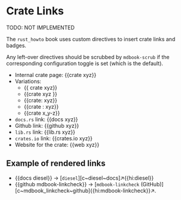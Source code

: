 # Crate Links

TODO: NOT IMPLEMENTED

The `rust_howto` book uses custom directives to insert crate links and badges.

Any left-over directives should be scrubbed by `mdbook-scrub` if the corresponding
configuration toggle is set (which is the default).

- Internal crate page: {{crate xyz}}
- Variations:
  - {{ crate xyz}}
  - {{crate xyz }}
  - {{crate: xyz}}
  - {{crate : xyz}}
  - {{crate x_y-z}}
- `docs.rs` link: {{docs xyz}}
- Github link: {{github xyz}}
- `lib.rs` link: {{lib.rs xyz}}
- `crates.io` link: {{crates.io xyz}}
- Website for the crate: {{web xyz}}

## Example of rendered links

- {{docs diesel}} -> [`diesel`][c~diesel~docs]↗{{hi:diesel}}
- {{github mdbook-linkcheck}} -> [`mdbook-linkcheck` (GitHub)][c~mdbook_linkcheck~github]{{hi:mdbook-linkcheck}}↗.
